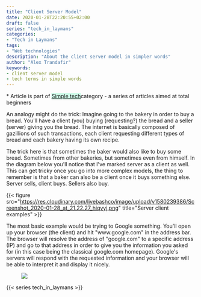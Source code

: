 ```yaml
---
title: "Client Server Model"
date: 2020-01-28T22:20:55+02:00
draft: false
series: "tech_in_laymans"
categories:
- "Tech in Laymans"
tags: 
- "Web technologies"
description: "About the client server model in simpler words"
author: "Alex Trandafir"
keywords:
- client server model
- tech terms in simple words
---
```


<p>* Article is part of <a style="background-color: rgba(12, 242, 143, 0.2)" class="nav item" href="/posts/tech-laymans/">Simple tech</a>category - a series of articles aimed at total beginners</p>

<!-- wp:paragraph -->
<p>An analogy might do the trick: Imagine going to the bakery in order to buy a bread. You'll have a client (you) buying (requesting?) the bread and a seller (server) giving you the bread. The internet is basically composed of gazillions of such transactions, each client requesting different types of bread and each bakery having its own recipe. </p>
<!-- /wp:paragraph -->

<!-- wp:paragraph -->
<p>The trick here is that sometimes the baker would also like to buy some bread. Sometimes from other bakeries, but sometimes even from himself. In the diagram below you'll notice that I've marked server as a client as well. This can get tricky once you go into more complex models, the thing to remember is that a baker can also be a client once it buys something else. Server sells, client buys. Sellers also buy.</p>
<!-- /wp:paragraph -->

{{< figure src="https://res.cloudinary.com/livebashco/image/upload/v1580239386/Screenshot_2020-01-28_at_21.22.27_hiqvyj.png" title="Server client examples" >}}

<!-- wp:paragraph -->
<p>The most basic example would be trying to Google something. You'll open up your browser (the client) and hit "www.google.com" in the address bar. The browser will resolve the address of "google.com" to a specific address (IP) and go to that address in order to give you the information you asked for (in this case being the classical google.com homepage). Google's servers will respond with the requested information and your browser will be able to interpret it and display it nicely.</p>
<!-- /wp:paragraph -->

<!-- wp:embed {"url":"https://res.cloudinary.com/livebashco/image/upload/v1580240458/Screenshot_2020-01-28_at_21.40.51_i00wje.png","type":"rich","providerNameSlug":""} -->
<figure class="wp-block-embed is-type-rich"><div class="wp-block-embed__wrapper">
<img src ="https://res.cloudinary.com/livebashco/image/upload/v1580240458/Screenshot_2020-01-28_at_21.40.51_i00wje.png"/>
</div></figure>
<!-- /wp:embed -->

{{< series tech_in_laymans >}}

